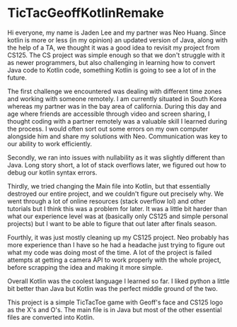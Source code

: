 # TicTacGeoffKotlinRemake

Hi everyone, my name is Jaden Lee and my partner was Neo Huang. 
Since kotlin is more or less (in my opinion) an updated version of Java, along with the help of a TA, 
we thought it was a good idea to revisit my project from CS125. 
The CS project was simple enough so that we don't struggle with it as newer programmers, 
but also challenging in learning how to convert Java code to Kotlin code, something Kotlin is going to see a lot of in the future.

The first challenge we encountered was dealing with different time zones and working with someone remotely. 
I am currently situated in South Korea whereas my partner was in the bay area of california. 
During this day and age where friends are accessible through video and screen sharing, 
I thought coding with a partner remotely was a valuable skill I learned during the process. 
I would often sort out some errors on my own computer alongside him and share my solutions with Neo. 
Communication was key to our ability to work efficiently.

Secondly, we ran into issues with nullability as it was slightly different than Java. 
Long story short, a lot of stack overflows later, we figured out how to debug our kotlin syntax errors.

Thirdly, we tried changing the Main file into Kotlin, but that essentially destroyed our entire project, 
and we couldn't figure out precisely why. 
We went through a lot of online resources (stack overflow lol) and other tutorials 
but I think this was a problem for later. 
It was a little bit harder than what our experience level was at (basically only CS125 and simple personal projects) 
but I want to be able to figure that out later after finals season.

Fourthly, it was just mostly cleaning up my CS125 project. 
Neo probably has more experience than I have so he had a headache just trying to figure out what my code was doing most of the time. 
A lot of the project is failed attempts at getting a camera API to work properly with the whole project, 
before scrapping the idea and making it more simple.

Overall Kotlin was the coolest language I learned so far.
I liked python a little bit better than Java but Kotlin was the perfect middle ground of the two.

This project is a simple TicTacToe game with Geoff's face and CS125 logo as the X's and O's. The main file is in Java but most of the other essential files are converted into Kotlin.
